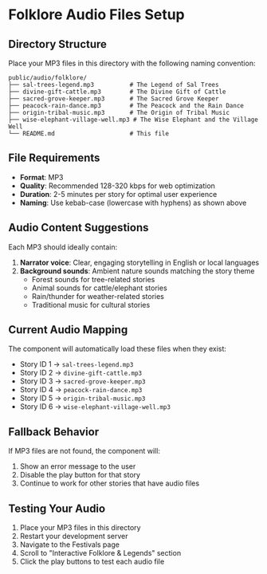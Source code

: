 # Folklore Audio Files Setup

## Directory Structure
Place your MP3 files in this directory with the following naming convention:

```
public/audio/folklore/
├── sal-trees-legend.mp3          # The Legend of Sal Trees
├── divine-gift-cattle.mp3        # The Divine Gift of Cattle  
├── sacred-grove-keeper.mp3       # The Sacred Grove Keeper
├── peacock-rain-dance.mp3        # The Peacock and the Rain Dance
├── origin-tribal-music.mp3       # The Origin of Tribal Music
├── wise-elephant-village-well.mp3 # The Wise Elephant and the Village Well
└── README.md                     # This file
```

## File Requirements
- **Format**: MP3
- **Quality**: Recommended 128-320 kbps for web optimization
- **Duration**: 2-5 minutes per story for optimal user experience
- **Naming**: Use kebab-case (lowercase with hyphens) as shown above

## Audio Content Suggestions
Each MP3 should ideally contain:
1. **Narrator voice**: Clear, engaging storytelling in English or local languages
2. **Background sounds**: Ambient nature sounds matching the story theme
   - Forest sounds for tree-related stories
   - Animal sounds for cattle/elephant stories  
   - Rain/thunder for weather-related stories
   - Traditional music for cultural stories

## Current Audio Mapping
The component will automatically load these files when they exist:
- Story ID 1 → `sal-trees-legend.mp3`
- Story ID 2 → `divine-gift-cattle.mp3`
- Story ID 3 → `sacred-grove-keeper.mp3`
- Story ID 4 → `peacock-rain-dance.mp3`
- Story ID 5 → `origin-tribal-music.mp3`
- Story ID 6 → `wise-elephant-village-well.mp3`

## Fallback Behavior
If MP3 files are not found, the component will:
1. Show an error message to the user
2. Disable the play button for that story
3. Continue to work for other stories that have audio files

## Testing Your Audio
1. Place your MP3 files in this directory
2. Restart your development server
3. Navigate to the Festivals page
4. Scroll to "Interactive Folklore & Legends" section
5. Click the play buttons to test each audio file